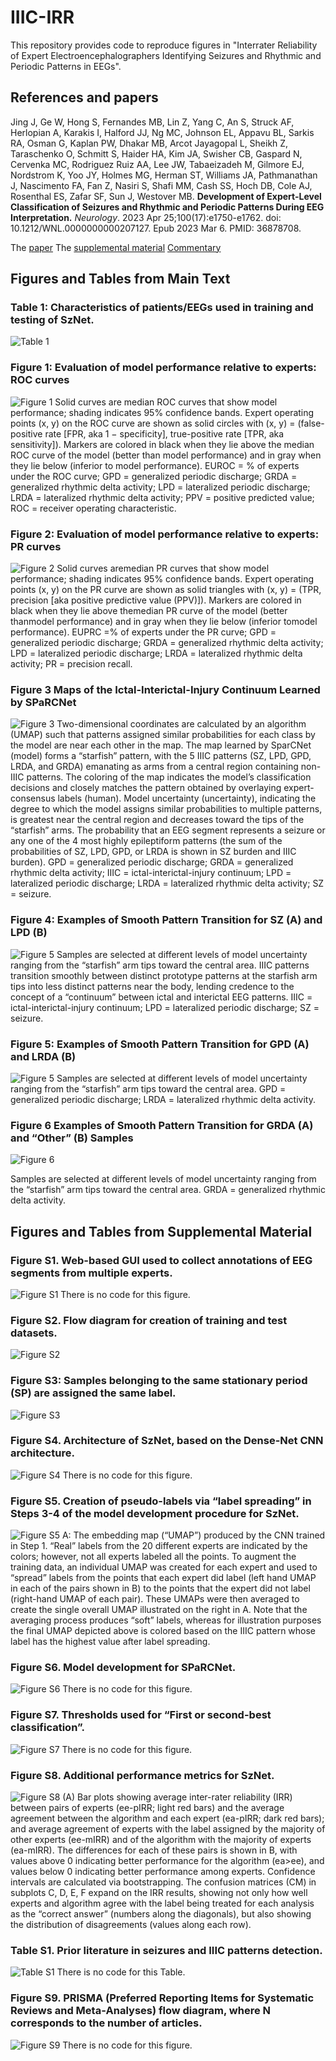 # IIIC-IRR
This repository provides code to reproduce figures in "Interrater Reliability of Expert Electroencephalographers Identifying Seizures and Rhythmic and Periodic Patterns in EEGs". 

## References and papers
Jing J, Ge W, Hong S, Fernandes MB, Lin Z, Yang C, An S, Struck AF, Herlopian A, Karakis I, Halford JJ, Ng MC, Johnson EL, Appavu BL, Sarkis RA, Osman G, Kaplan PW, Dhakar MB, Arcot Jayagopal L, Sheikh Z, Taraschenko O, Schmitt S, Haider HA, Kim JA, Swisher CB, Gaspard N, Cervenka MC, Rodriguez Ruiz AA, Lee JW, Tabaeizadeh M, Gilmore EJ, Nordstrom K, Yoo JY, Holmes MG, Herman ST, Williams JA, Pathmanathan J, Nascimento FA, Fan Z, Nasiri S, Shafi MM, Cash SS, Hoch DB, Cole AJ, Rosenthal ES, Zafar SF, Sun J, Westover MB. **Development of Expert-Level Classification of Seizures and Rhythmic and Periodic Patterns During EEG Interpretation.** *Neurology*. 2023 Apr 25;100(17):e1750-e1762. doi: 10.1212/WNL.0000000000207127. Epub 2023 Mar 6. PMID: 36878708.

The [paper](IIIC_SPaRCNet.pdf)
The [supplemental material](IIIC_Classification-Supplemental.pdf)
[Commentary](IIIC_IRR_Commentary.pdf)

## Figures and Tables from Main Text

### Table 1: Characteristics of patients/EEGs used in training and testing of SzNet.
![Table 1](Table1.png)

### Figure 1: Evaluation of model performance relative to experts: ROC curves
![Figure 1](Fig1.png)
Solid curves are median ROC curves that show model performance; shading indicates 95% confidence bands. Expert operating points (x, y) on the ROC curve are shown as solid circles with (x, y) = (false-positive rate [FPR, aka 1 − specificity], true-positive rate [TPR, aka sensitivity]). Markers are colored in black when they lie above the median ROC curve of the model (better than model performance) and in gray when they lie below (inferior to model performance). EUROC = % of experts under the ROC curve; GPD = generalized periodic discharge; GRDA = generalized rhythmic delta activity; LPD = lateralized periodic discharge; LRDA = lateralized rhythmic delta activity; PPV = positive predicted value; ROC = receiver operating characteristic.

### Figure 2: Evaluation of model performance relative to experts: PR curves
![Figure 2](Fig2.png)
Solid curves aremedian PR curves that show model performance; shading indicates 95% confidence bands. Expert operating points (x, y) on the PR curve are shown as solid triangles with (x, y) = (TPR, precision [aka positive predictive value (PPV)]). Markers are colored in black when they lie above themedian PR curve of the model (better thanmodel performance) and in gray when they lie below (inferior tomodel performance). EUPRC =% of experts under the PR curve; GPD = generalized periodic discharge; GRDA = generalized rhythmic delta activity; LPD = lateralized periodic discharge; LRDA = lateralized rhythmic delta activity; PR = precision recall.

### Figure 3 Maps of the Ictal-Interictal-Injury Continuum Learned by SPaRCNet
![Figure 3](Fig3.png)
Two-dimensional coordinates are calculated by an algorithm (UMAP) such that patterns assigned similar probabilities for each class by the model are near each other in the map. The map learned by SparCNet (model) forms a “starfish” pattern, with the 5 IIIC patterns (SZ, LPD, GPD, LRDA, and GRDA) emanating as arms from a central region containing non-IIIC patterns. The coloring of the map indicates the model’s classification decisions and closely matches the pattern obtained by overlaying expert-consensus labels (human). Model uncertainty (uncertainty), indicating the degree to which the model assigns similar probabilities to multiple patterns, is greatest near the central region and decreases toward the tips of the “starfish” arms. The probability that an EEG segment represents a seizure or any one of the 4 most highly epileptiform patterns (the sum of the probabilities of SZ, LPD, GPD, or LRDA is shown in SZ burden and IIIC burden). GPD = generalized periodic discharge; GRDA = generalized rhythmic delta activity; IIIC = ictal-interictal-injury continuum; LPD = lateralized periodic discharge; LRDA = lateralized rhythmic delta activity; SZ = seizure.

### Figure 4: Examples of Smooth Pattern Transition for SZ (A) and LPD (B)
![Figure 5](Fig5.png)
Samples are selected at different levels of model uncertainty ranging from the “starfish” arm tips toward the central area. IIIC patterns transition smoothly between distinct prototype patterns at the starfish arm tips into less distinct patterns near the body, lending credence to the concept of a “continuum” between ictal and interictal EEG patterns. IIIC = ictal-interictal-injury continuum; LPD = lateralized periodic discharge; SZ = seizure.

### Figure 5: Examples of Smooth Pattern Transition for GPD (A) and LRDA (B)
![Figure 5](Fig5.png)
Samples are selected at different levels of model uncertainty ranging from the “starfish” arm tips toward the central area. GPD = generalized periodic discharge; LRDA = lateralized rhythmic delta activity. 

### Figure 6 Examples of Smooth Pattern Transition for GRDA (A) and “Other” (B) Samples
![Figure 6](Fig6.png)

Samples are selected at different levels of model uncertainty ranging from the “starfish” arm tips toward the central area. GRDA = generalized rhythmic delta activity.

## Figures and Tables from Supplemental Material

### Figure S1. Web-based GUI used to collect annotations of EEG segments from multiple experts. 
![Figure S1](FigS1.png)
There is no code for this figure. 

### Figure S2. Flow diagram for creation of training and test datasets. 
![Figure S2](FigS2.png)

### Figure S3: Samples belonging to the same stationary period (SP) are assigned the same label. 
![Figure S3](FigS3.png) 

### Figure S4. Architecture of SzNet, based on the Dense-Net CNN architecture.
![Figure S4](FigS4.png)
There is no code for this figure. 

### Figure S5. Creation of pseudo-labels via “label spreading” in Steps 3-4 of the model development procedure for SzNet.
![Figure S5](FigS5.png)
A: The embedding map (“UMAP”) produced by the CNN trained in Step 1. “Real” labels from the 20 different experts are indicated by the colors; however, not all experts labeled all the points. To augment the training data, an individual UMAP was created for each expert and used to “spread” labels from the points that each expert did label (left hand UMAP in each of the pairs shown in B) to the points that the expert did not label (right-hand UMAP of each pair). These UMAPs were then averaged to create the single overall UMAP illustrated on the right in A. Note that the averaging process produces “soft” labels, whereas for illustration purposes the final UMAP depicted above is colored based on the IIIC pattern whose label has the highest value after label spreading. 

### Figure S6. Model development for SPaRCNet.
![Figure S6](FigS6.png)
There is no code for this figure. 

### Figure S7. Thresholds used for “First or second-best classification”.  
![Figure S7](FigS7.png)
There is no code for this figure. 

### Figure S8. Additional performance metrics for SzNet. 
![Figure S8](FigS8.png)
(A) Bar plots showing average inter-rater reliability (IRR) between pairs of experts (ee-pIRR; light red bars) and the average agreement between the algorithm and each expert (ea-pIRR; dark red bars); and average agreement of experts with the label assigned by the majority of other experts (ee-mIRR) and of the algorithm with the majority of experts (ea-mIRR). The differences for each of these pairs is shown in B, with values above 0 indicating better performance for the algorithm (ea>ee), and values below 0 indicating better performance among experts. Confidence intervals are calculated via bootstrapping. The confusion matrices (CM) in subplots C, D, E, F expand on the IRR results, showing not only how well experts and algorithm agree with the label being treated for each analysis as the “correct answer” (numbers along the diagonals), but also showing the distribution of disagreements (values along each row).  

### Table S1. Prior literature in seizures and IIIC patterns detection.
![Table S1](TableS1.png)
There is no code for this Table. 

### Figure S9. PRISMA (Preferred Reporting Items for Systematic Reviews and Meta‐Analyses) flow diagram, where N corresponds to the number of articles.
![Figure S9](FigS9.png)
There is no code for this figure. 
